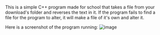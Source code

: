 This is a simple C++ program made for school that takes a file from your download's folder and reverses the text in it.
If the program fails to find a file for the program to alter, it will make a file of it's own and alter it. 

Here is a screenshot of the program running:
![image](https://github.com/IRPCode/User-Input-Program/assets/149165168/52cd1252-cc8a-4c17-8940-0e2041d3e9e6)
